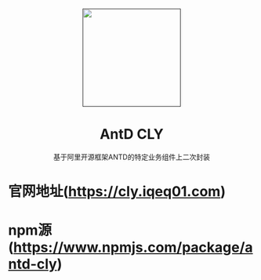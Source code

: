 <p align="center">
  <a href="">
    <img width="200" src="http://resimg.iqeq.cn/iconB.png">
  </a>
</p>

<h1 align="center">AntD CLY</h1>

<div align="center">

基于阿里开源框架ANTD的特定业务组件上二次封装
 
</div>

# 官网地址(https://cly.iqeq01.com)
# npm源(https://www.npmjs.com/package/antd-cly)